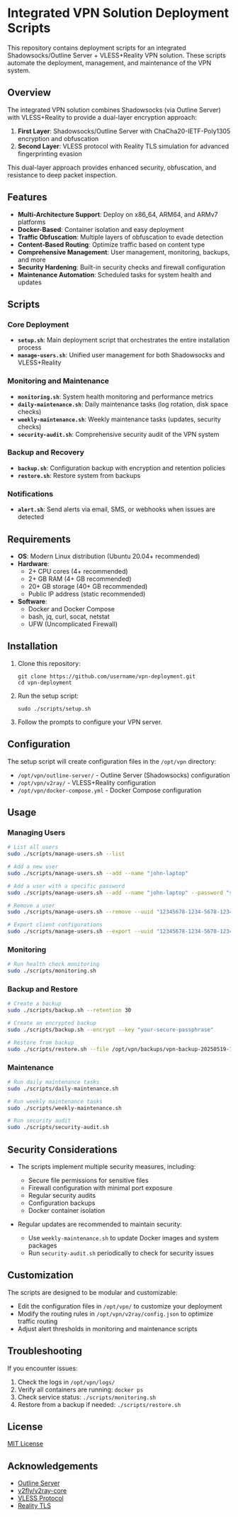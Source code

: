 # Integrated VPN Solution Deployment Scripts

This repository contains deployment scripts for an integrated Shadowsocks/Outline Server + VLESS+Reality VPN solution. These scripts automate the deployment, management, and maintenance of the VPN system.

## Overview

The integrated VPN solution combines Shadowsocks (via Outline Server) with VLESS+Reality to provide a dual-layer encryption approach:

1. **First Layer**: Shadowsocks/Outline Server with ChaCha20-IETF-Poly1305 encryption and obfuscation
2. **Second Layer**: VLESS protocol with Reality TLS simulation for advanced fingerprinting evasion

This dual-layer approach provides enhanced security, obfuscation, and resistance to deep packet inspection.

## Features

- **Multi-Architecture Support**: Deploy on x86_64, ARM64, and ARMv7 platforms
- **Docker-Based**: Container isolation and easy deployment
- **Traffic Obfuscation**: Multiple layers of obfuscation to evade detection
- **Content-Based Routing**: Optimize traffic based on content type
- **Comprehensive Management**: User management, monitoring, backups, and more
- **Security Hardening**: Built-in security checks and firewall configuration
- **Maintenance Automation**: Scheduled tasks for system health and updates

## Scripts

### Core Deployment

- **`setup.sh`**: Main deployment script that orchestrates the entire installation process
- **`manage-users.sh`**: Unified user management for both Shadowsocks and VLESS+Reality

### Monitoring and Maintenance

- **`monitoring.sh`**: System health monitoring and performance metrics
- **`daily-maintenance.sh`**: Daily maintenance tasks (log rotation, disk space checks)
- **`weekly-maintenance.sh`**: Weekly maintenance tasks (updates, security checks)
- **`security-audit.sh`**: Comprehensive security audit of the VPN system

### Backup and Recovery

- **`backup.sh`**: Configuration backup with encryption and retention policies
- **`restore.sh`**: Restore system from backups

### Notifications

- **`alert.sh`**: Send alerts via email, SMS, or webhooks when issues are detected

## Requirements

- **OS**: Modern Linux distribution (Ubuntu 20.04+ recommended)
- **Hardware**: 
  - 2+ CPU cores (4+ recommended)
  - 2+ GB RAM (4+ GB recommended)
  - 20+ GB storage (40+ GB recommended)
  - Public IP address (static recommended)
- **Software**:
  - Docker and Docker Compose
  - bash, jq, curl, socat, netstat
  - UFW (Uncomplicated Firewall)

## Installation

1. Clone this repository:
   ```
   git clone https://github.com/username/vpn-deployment.git
   cd vpn-deployment
   ```

2. Run the setup script:
   ```
   sudo ./scripts/setup.sh
   ```

3. Follow the prompts to configure your VPN server.

## Configuration

The setup script will create configuration files in the `/opt/vpn` directory:

- `/opt/vpn/outline-server/` - Outline Server (Shadowsocks) configuration
- `/opt/vpn/v2ray/` - VLESS+Reality configuration
- `/opt/vpn/docker-compose.yml` - Docker Compose configuration

## Usage

### Managing Users

```bash
# List all users
sudo ./scripts/manage-users.sh --list

# Add a new user
sudo ./scripts/manage-users.sh --add --name "john-laptop"

# Add a user with a specific password
sudo ./scripts/manage-users.sh --add --name "john-laptop" --password "secure_password"

# Remove a user
sudo ./scripts/manage-users.sh --remove --uuid "12345678-1234-5678-1234-567812345678"

# Export client configurations
sudo ./scripts/manage-users.sh --export --uuid "12345678-1234-5678-1234-567812345678"
```

### Monitoring

```bash
# Run health check monitoring
sudo ./scripts/monitoring.sh
```

### Backup and Restore

```bash
# Create a backup
sudo ./scripts/backup.sh --retention 30

# Create an encrypted backup
sudo ./scripts/backup.sh --encrypt --key "your-secure-passphrase"

# Restore from backup
sudo ./scripts/restore.sh --file /opt/vpn/backups/vpn-backup-20250519-120000.tar.gz
```

### Maintenance

```bash
# Run daily maintenance tasks
sudo ./scripts/daily-maintenance.sh

# Run weekly maintenance tasks
sudo ./scripts/weekly-maintenance.sh

# Run security audit
sudo ./scripts/security-audit.sh
```

## Security Considerations

- The scripts implement multiple security measures, including:
  - Secure file permissions for sensitive files
  - Firewall configuration with minimal port exposure
  - Regular security audits
  - Configuration backups
  - Docker container isolation

- Regular updates are recommended to maintain security:
  - Use `weekly-maintenance.sh` to update Docker images and system packages
  - Run `security-audit.sh` periodically to check for security issues

## Customization

The scripts are designed to be modular and customizable:

- Edit the configuration files in `/opt/vpn/` to customize your deployment
- Modify the routing rules in `/opt/vpn/v2ray/config.json` to optimize traffic routing
- Adjust alert thresholds in monitoring and maintenance scripts

## Troubleshooting

If you encounter issues:

1. Check the logs in `/opt/vpn/logs/`
2. Verify all containers are running: `docker ps`
3. Check service status: `./scripts/monitoring.sh`
4. Restore from a backup if needed: `./scripts/restore.sh`

## License

[MIT License](LICENSE)

## Acknowledgements

- [Outline Server](https://github.com/Jigsaw-Code/outline-server)
- [v2fly/v2ray-core](https://github.com/v2fly/v2ray-core)
- [VLESS Protocol](https://github.com/XTLS/VLESS)
- [Reality TLS](https://github.com/XTLS/REALITY)